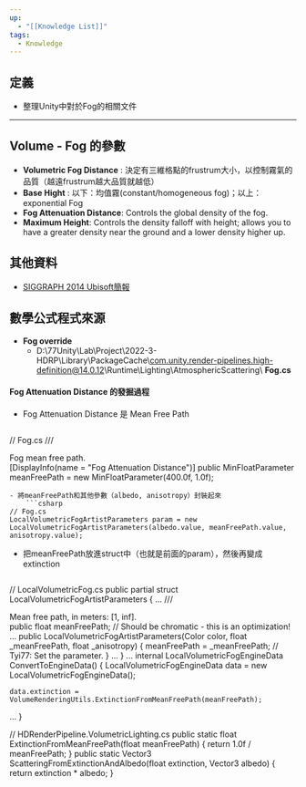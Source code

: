 ```yaml
---
up:
  - "[[Knowledge List]]"
tags:
  - Knowledge
---
```

## 定義
- 整理Unity中對於Fog的相關文件
---
## Volume - Fog 的參數
- **Volumetric Fog Distance** : 決定有三維格點的frustrum大小，以控制霧氣的品質（越遠frustrum越大品質就越低）
- **Base Hight** : 以下：均值霧(constant/homogeneous fog)；以上：exponential Fog
- **Fog Attenuation Distance**: Controls the global density of the fog.
- **Maximum Height**: Controls the density falloff with height; allows you to have a greater density near the ground and a lower density higher up.
## 其他資料
- [SIGGRAPH 2014 Ubisoft簡報](https://advances.realtimerendering.com/s2014/#_VOLUMETRIC_FOG:_UNIFIED)
## 數學公式程式來源
- **Fog override**
	- D:\77Unity\Lab\Project\2022-3-HDRP\Library\PackageCache\com.unity.render-pipelines.high-definition@14.0.12\Runtime\Lighting\AtmosphericScattering\ **Fog.cs**
#### Fog Attenuation Distance 的發掘過程
- Fog Attenuation Distance 是 Mean Free Path 
	```csharp
// Fog.cs
/// <summary>Fog mean free path.</summary>
[DisplayInfo(name = "Fog Attenuation Distance")]
public MinFloatParameter meanFreePath = new MinFloatParameter(400.0f, 1.0f);
```
- 將meanFreePath和其他參數（albedo, anisotropy）封裝起來
	```csharp
// Fog.cs
LocalVolumetricFogArtistParameters param = new LocalVolumetricFogArtistParameters(albedo.value, meanFreePath.value, anisotropy.value);
```
- 把meanFreePath放進struct中（也就是前面的param），然後再變成extinction
	```csharp
// LocalVolumetricFog.cs
public partial struct LocalVolumetricFogArtistParameters {
	...
	/// <summary>Mean free path, in meters: [1, inf].</summary>
	public float meanFreePath; // Should be chromatic - this is an optimization!
	...
	public LocalVolumetricFogArtistParameters(Color color, float _meanFreePath, float _anisotropy) {
		meanFreePath = _meanFreePath; // Tyi77: Set the parameter.
	}
	...
}
...
internal LocalVolumetricFogEngineData ConvertToEngineData()
{
	LocalVolumetricFogEngineData data = new LocalVolumetricFogEngineData();

	data.extinction = VolumeRenderingUtils.ExtinctionFromMeanFreePath(meanFreePath);
...
}

// HDRenderPipeline.VolumetricLighting.cs
	public static float ExtinctionFromMeanFreePath(float meanFreePath)
	{
		return 1.0f / meanFreePath;
	}
	public static Vector3 ScatteringFromExtinctionAndAlbedo(float extinction, Vector3 albedo)
	{
		return extinction * albedo;
	}
```

